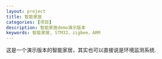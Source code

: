 ```yaml
---
layout: project
title: 智能家居
categories: [项目]
description: 智能家居demo演示版本
keywords: 智能家居, STM32，zigbee，ARM
---
```


这是一个演示版本的智能家居，其实也可以直接说是环境监测系统.

